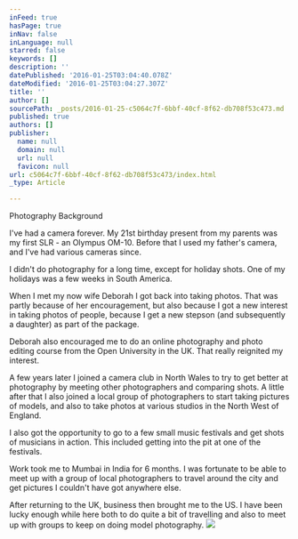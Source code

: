 ```yaml
---
inFeed: true
hasPage: true
inNav: false
inLanguage: null
starred: false
keywords: []
description: ''
datePublished: '2016-01-25T03:04:40.078Z'
dateModified: '2016-01-25T03:04:27.307Z'
title: ''
author: []
sourcePath: _posts/2016-01-25-c5064c7f-6bbf-40cf-8f62-db708f53c473.md
published: true
authors: []
publisher:
  name: null
  domain: null
  url: null
  favicon: null
url: c5064c7f-6bbf-40cf-8f62-db708f53c473/index.html
_type: Article

---
```

Photography Background

I've had a camera forever. My 21st birthday present from my parents was my first SLR - an Olympus OM-10\. Before that I used my father's camera, and I've had various cameras since. 

I didn't do photography for a long time, except for holiday shots. One of my holidays was a few weeks in South America.

When I met my now wife Deborah I got back into taking photos. That was partly because of her encouragement, but also because I got a new interest in taking photos of people, because I get a new stepson (and subsequently a daughter) as part of the package.

Deborah also encouraged me to do an online photography and photo editing course from the Open University in the UK. That really reignited my interest.

A few years later I joined a camera club in North Wales to try to get better at photography by meeting other photographers and comparing shots. A little after that I also joined a local group of photographers to start taking pictures of models, and also to take photos at various studios in the North West of England.

I also got the opportunity to go to a few small music festivals and get shots of musicians in action. This included getting into the pit at one of the festivals.

Work took me to Mumbai in India for 6 months. I was fortunate to be able to meet up with a group of local photographers to travel around the city and get pictures I couldn't have got anywhere else.

After returning to the UK, business then brought me to the US. I have been lucky enough while here both to do quite a bit of travelling and also to meet up with groups to keep on doing model photography.   ![](https://the-grid-user-content.s3-us-west-2.amazonaws.com/fda3c416-ba23-4414-9867-4c3929df034d.jpg)
